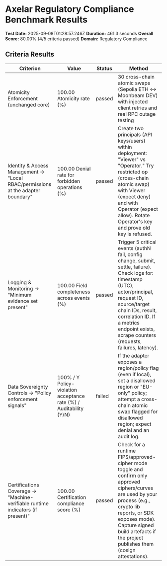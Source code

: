 # Axelar Regulatory Compliance Benchmark Results

**Test Date:** 2025-09-08T01:28:57.246Z
**Duration:** 461.3 seconds
**Overall Score:** 80.00% (4/5 criteria passed)
**Domain:** Regulatory Compliance

## Criteria Results

| Criterion | Value | Status | Method |
|-----------|-------|--------|--------|
| Atomicity Enforcement (unchanged core) | 100.00 Atomicity rate (%) | passed | 30 cross-chain atomic swaps (Sepolia ETH ↔ Moonbeam DEV) with injected client retries and real RPC outage testing |
| Identity & Access Management → "Local RBAC/permissions at the adapter boundary" | 100.00 Denial rate for forbidden operations (%) | passed | Create two principals (API keys/users) within deployment: "Viewer" vs "Operator." Try restricted op (cross-chain atomic swap) with Viewer (expect deny) and with Operator (expect allow). Rotate Operator's key and prove old key is refused. |
| Logging & Monitoring → "Minimum evidence set present" | 100.00 Field completeness across events (%) | passed | Trigger 5 critical events (authN fail, config change, submit, settle, failure). Check logs for: timestamp (UTC), actor/principal, request ID, source/target chain IDs, result, correlation ID. If a metrics endpoint exists, scrape counters (requests, failures, latency). |
| Data Sovereignty Controls → "Policy enforcement signals" | 100% / Y Policy-violation acceptance rate (%) / Auditability (Y/N) | failed | If the adapter exposes a region/policy flag (even if local), set a disallowed region or "EU-only" policy; attempt a cross-chain atomic swap flagged for disallowed region; expect denial and an audit log. |
| Certifications Coverage → "Machine-verifiable runtime indicators (if present)" | 100.00 Certification compliance score (%) | passed | Check for a runtime FIPS/approved-cipher mode toggle and confirm only approved ciphers/curves are used by your process (e.g., crypto lib reports, or SDK exposes mode). Capture signed build artefacts if the project publishes them (cosign attestations). |
